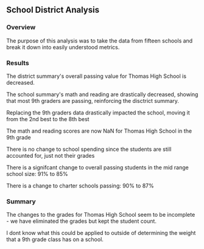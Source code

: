 ## School District Analysis

### Overview

The purpose of this analysis was to take the data from fifteen schools and break it down into easily understood metrics.

### Results

The district summary's overall passing value for Thomas High School is decreased.

The school summary's math and reading are drastically decreased, showing that most 9th graders are passing, reinforcing the disctrict summary.

Replacing the 9th graders data drastically impacted the school, moving it from the 2nd best to the 8th best

The math and reading scores are now NaN for Thomas High School in the 9th grade

There is no change to school spending since the students are still accounted for, just not their grades

There is a signifcant change to overall passing students in the mid range school size: 91% to 85%

There is a change to charter schools passing: 90% to 87%

### Summary

The changes to the grades for Thomas High School seem to be incomplete - we have eliminated the grades but kept the student count.

I dont know what this could be applied to outside of determining the weight that a 9th grade class has on a school.

